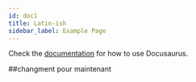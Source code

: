 ```yaml
---
id: doc1
title: Latin-ish
sidebar_label: Example Page
---
```


Check the [documentation](https://docusaurus.io) for how to use Docusaurus.

##changment pour maintenant 
